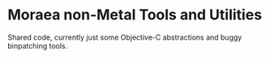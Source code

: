 # Moraea non-Metal Tools and Utilities

Shared code, currently just some Objective-C abstractions and buggy binpatching tools.